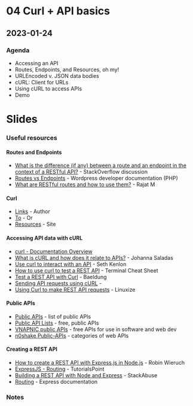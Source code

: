 # 04 Curl + API basics

## 2023-01-24

### Agenda

- Accessing an API
- Routes, Endpoints, and Resources, oh my!
- URLEncoded v. JSON data bodies
- cURL: Client for URLs
- Using cURL to access APIs
- Demo

# Slides



### Useful resources

#### Routes and Endpoints

- [What is the difference (if any) between a route and an endpoint in the context of a RESTful API?](https://stackoverflow.com/questions/56075017/what-is-the-difference-if-any-between-a-route-and-an-endpoint-in-the-context-o) - StackOverflow discussion
- [Routes vs Endpoints](https://developer.wordpress.org/rest-api/extending-the-rest-api/routes-and-endpoints/#routes-vs-endpoints) - Wordpress developer documentation (PHP)
- [What are RESTful routes and how to use them?](https://rajat-m.medium.com/what-are-restful-routes-and-how-to-use-them-929129ae7bf6) - Rajat M

#### Curl 

- [Links](https://github.com/comp426-2023-spring) - Author
- [To](https://github.com/comp426-2023-spring) - Or
- [Resources](https://github.com/comp426-2023-spring) - Site

#### Accessing API data with cURL

- [curl - Documentation Overview](https://curl.se/docs/)
- [What is cURL and how does it relate to APIs?](https://developer.ibm.com/articles/what-is-curl-command/) - Johanna Saladas
- [Use curl to interact with an API](https://www.redhat.com/sysadmin/use-curl-api) - Seth Kenlon
- [How to use curl to test a REST API](https://terminalcheatsheet.com/guides/curl-rest-api) - Terminal Cheat Sheet
- [Test a REST API with Curl](https://www.baeldung.com/curl-rest) - Baeldung
- [Sending API requests using cURL](https://docs.oracle.com/en/cloud/saas/marketing/eloqua-develop/Developers/GettingStarted/APIRequests/curl-requests.htm) - 
- [Using Curl to make REST API requests](https://linuxize.com/post/curl-rest-api/) - Linuxize

#### Public APIs

- [Public APIs](https://github.com/public-apis/public-apis) - list of public APIs
- [Public API Lists](https://github.com/public-api-lists/public-api-lists) - free, public APIs
- [VNAPNIC public APIs](https://github.com/VNAPNIC/public-apis) - free APIs for use in software and web dev
- [n0shake Public-APIs](https://github.com/n0shake/Public-APIs) - categories of web APIs

#### Creating a REST API

- [How to create a REST API with Express.js in Node.js](https://www.robinwieruch.de/node-express-server-rest-api/) - Robin Wieruch
- [ExpressJS - Routing](https://www.tutorialspoint.com/expressjs/expressjs_routing.htm) - TutorialsPoint
- [Building a REST API with Node and Express](https://stackabuse.com/building-a-rest-api-with-node-and-express/) - StackAbuse
- [Routing](https://expressjs.com/en/guide/routing.html) - Express documentation

### Notes

